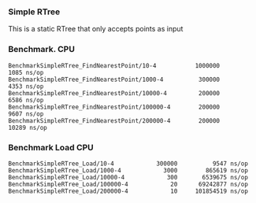 ### Simple RTree

This is a static RTree that only accepts points as input


### Benchmark. CPU

    BenchmarkSimpleRTree_FindNearestPoint/10-4      	 1000000	      1085 ns/op
    BenchmarkSimpleRTree_FindNearestPoint/1000-4    	  300000	      4353 ns/op
    BenchmarkSimpleRTree_FindNearestPoint/10000-4   	  200000	      6586 ns/op
    BenchmarkSimpleRTree_FindNearestPoint/100000-4  	  200000	      9607 ns/op
    BenchmarkSimpleRTree_FindNearestPoint/200000-4  	  200000	     10289 ns/op



### Benchmark Load CPU
    BenchmarkSimpleRTree_Load/10-4      	  300000	      9547 ns/op
    BenchmarkSimpleRTree_Load/1000-4    	    3000	    865619 ns/op
    BenchmarkSimpleRTree_Load/10000-4   	     300	   6539675 ns/op
    BenchmarkSimpleRTree_Load/100000-4  	      20	  69242877 ns/op
    BenchmarkSimpleRTree_Load/200000-4  	      10	 101854519 ns/op
